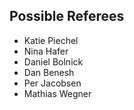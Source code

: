 ## Possible Referees

- Katie Piechel
- Nina Hafer
- Daniel Bolnick
- Dan Benesh
- Per Jacobsen
- Mathias Wegner